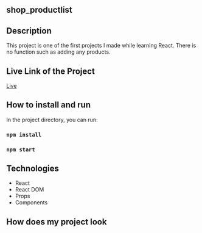
## shop_productlist

## Description

This project is one of the first projects I made while learning React. There is no function such as adding any products.

##  Live Link of the Project
[Live](https://shop-productlist.vercel.app/)

## How to install and run
In the project directory, you can run:

### `npm install`  
### `npm start`

## Technologies
* React
* React DOM
* Props
* Components
  

## How does my project look


